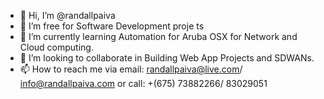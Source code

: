 - 👋 Hi, I’m @randallpaiva
- 👀 I’m free for Software Development proje ts
- 🌱 I’m currently learning Automation for Aruba OSX for Network and Cloud computing.
- 💞️ I’m looking to collaborate in Building Web App Projects and SDWANs.
- 📫 How to reach me via email: randallpaiva@live.com/ info@randallpaiva.com or call: +(675) 73882266/ 83029051

<!---
randallpaiva/randallpaiva is a ✨ special ✨ repository because its `README.md` (this file) appears on your GitHub profile.
You can click the Preview link to take a look at your changes.
--->
